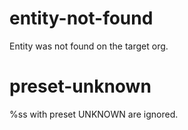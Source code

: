 # entity-not-found

Entity was not found on the target org.

# preset-unknown

%ss with preset UNKNOWN are ignored.
